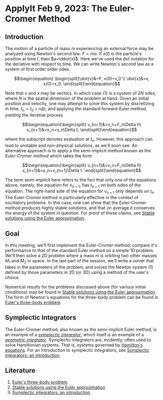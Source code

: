 # ApplyIt Feb 9, 2023: The Euler-Cromer Method

## Introduction
 The motion of a particle of mass $m$ experiencing an external force may be analyzed using Newton's second law: $F=ma$. If $x(t)$ is the particle's position at time $t$, then $a=\ddot{x}$. Here we've used the dot notation for the deriative with respect to time. We can write Newton's second law as a system of first order order odes.
 
 $$\begin{equation} \begin{split}\dot{v}&=F, v(0)=v_0 \\ 
 \dot{x}&=v, x(0)=x_0. \end{split}\end{equation}$$

Note that $v$ and $x$ may be vectors. In which case (1) is a system of $2N$ odes, where $N$ is the spatial dimension of the problem at hand. Given an initial position and velocity, one may attempt to solve this system by discretizing in time, $t_n = t_0+n\Delta t$, and applying the standard forward-Euler method, yielding the iterative process

$$\begin{equation}\begin{split} v_{n+1}&=v_n+F_n\Delta t\\ 
x_{n+1}&=x_n+v_n\Delta t, \end{split}\end{equation}$$

where the subscript denotes evaluation at $t_n$.
However, this approach can lead to unstable and non-physical solutions, as we'll soon see. An alternative approach is to apply a the semi-implicit method known as the *Euler-Cromer method* which takes the form

$$\begin{equation}\begin{split}  v_{n+1}&=v_n+F_n\Delta t\\ 
x_{n+1}&=x_n+v_{n+1}\Delta t. \end{split}\end{equation}$$

The term *semi-implicit* here refers to the fact that only one of the equations above, namely, the equation for $x_{n+1}$, has $t_{n+1}$ on both sides of the equation. The right-hand side of the equation for $v_{n+1}$ only depends on $t_n$.
The Euler-Cromer method is particularly effective in the context of oscillatory problems. In this case, one can show that the Euler-Cromer method produces highly stable solutions, and that on average it conserves the energy of the system in question. For proof of these claims, see [Stable solutions using the Euler approximation](https://github.com/mdallas1/ApplyIt/tree/main/sp23/Euler-Cromer/papers/cromer81.pdf). 

## Goal
In this meeting, we'll first implement the Euler-Cromer method, compare it's performance to that of the standard Euler method on a simple 1D problem. We'll then solve a 2D problem where a mass $m$ is orbiting two other masses $M_1$ and $M_2$ in space. In the last part of the session, we'll write a solver that takes in the parameters of the problem, and solves the Newton system (1) defined by those parameters in 2D (or 3D) using a method of the user's choice.  

Numerical results for the problems discussed above (for various initial conditions) may be found in [Stable solutions using the Euler approximation](https://github.com/mdallas1/ApplyIt/tree/main/sp23/Euler-Cromer/papers/cromer81.pdf). The form of Newton's equations for the three-body problem can be found in [Euler's three-body problem](https://github.com/mdallas1/ApplyIt/tree/main/sp23/Euler-Cromer/papers/wild79.pdf).

## Symplectic Integrators
The Euler-Cromer method, also known as the semi-implicit Euler method, is an example of a [*symplectic integrator*](https://en.wikipedia.org/wiki/Symplectic_integrator), which itself is an example of a [*geometric integrator*](https://en.wikipedia.org/wiki/Geometric_integrator). Symplectic integrators are, evidently, often used to solve Hamiltonian systems. That is, systems governed by [Hamilton's equations](https://en.wikipedia.org/wiki/Hamiltonian_mechanics). For an introduction to symplectic integrators, see 
[Symplectic integrators: an introduction](https://github.com/mdallas1/ApplyIt/tree/main/sp23/Euler-Cromer/papers/DoRo05.pdf).

## Literature
1. [Euler's three-body problem](https://github.com/mdallas1/ApplyIt/tree/main/sp23/Euler-Cromer/papers/wild79.pdf)
2. [Stable solutions using the Euler approximation](https://github.com/mdallas1/ApplyIt/tree/main/sp23/Euler-Cromer/papers/cromer81.pdf) 
3. [Symplectic integrators: an introduction](https://github.com/mdallas1/ApplyIt/tree/main/sp23/Euler-Cromer/papers/DoRo05.pdf) 
